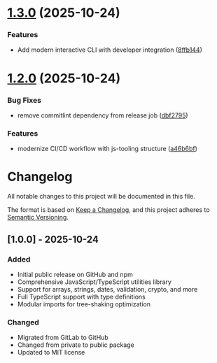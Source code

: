 # [1.3.0](https://github.com/rtorcato/js-common/compare/v1.2.0...v1.3.0) (2025-10-24)


### Features

* Add modern interactive CLI with developer integration ([8ffb144](https://github.com/rtorcato/js-common/commit/8ffb144dfb9b1c13a6a40df7c2dee98623c8a936))

# [1.2.0](https://github.com/rtorcato/js-common/compare/v1.1.0...v1.2.0) (2025-10-24)


### Bug Fixes

* remove commitlint dependency from release job ([dbf2795](https://github.com/rtorcato/js-common/commit/dbf27956698b40d68c29dcaba62c5498b8bb7f52))


### Features

* modernize CI/CD workflow with js-tooling structure ([a46b6bf](https://github.com/rtorcato/js-common/commit/a46b6bf73696def0be74136d872ece3a0447ce2d))

# Changelog

All notable changes to this project will be documented in this file.

The format is based on [Keep a Changelog](https://keepachangelog.com/en/1.0.0/),
and this project adheres to [Semantic Versioning](https://semver.org/spec/v2.0.0.html).

## [1.0.0] - 2025-10-24

### Added
- Initial public release on GitHub and npm
- Comprehensive JavaScript/TypeScript utilities library
- Support for arrays, strings, dates, validation, crypto, and more
- Full TypeScript support with type definitions
- Modular imports for tree-shaking optimization

### Changed
- Migrated from GitLab to GitHub
- Changed from private to public package
- Updated to MIT license
